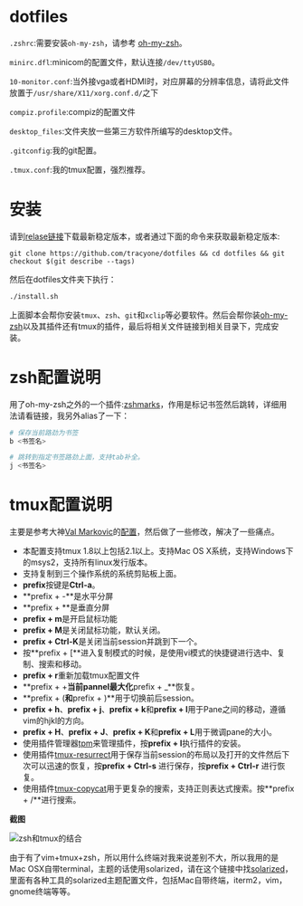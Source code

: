# dotfiles

`.zshrc`:需要安装`oh-my-zsh`，请参考 [oh-my-zsh](https://github.com/robbyrussell/oh-my-zsh)。

`minirc.dfl`:minicom的配置文件，默认连接`/dev/ttyUSB0`。

`10-monitor.conf`:当外接vga或者HDMI时，对应屏幕的分辨率信息，请将此文件放置于`/usr/share/X11/xorg.conf.d/`之下

`compiz.profile`:compiz的配置文件

`desktop_files`:文件夹放一些第三方软件所编写的desktop文件。

`.gitconfig`:我的git配置。

`.tmux.conf`:我的tmux配置，强烈推荐。


# 安装

请到[relase链接](https://github.com/tracyone/dotfiles/releases)下载最新稳定版本，或者通过下面的命令来获取最新稳定版本:

```
git clone https://github.com/tracyone/dotfiles && cd dotfiles && git checkout $(git describe --tags)
```

然后在dotfiles文件夹下执行：

```bash
./install.sh
```

上面脚本会帮你安装`tmux`、`zsh`、`git`和`xclip`等必要软件。然后会帮你装[oh-my-zsh](https://github.com/robbyrussell/oh-my-zsh)以及其插件还有tmux的插件，最后将相关文件链接到相关目录下，完成安装。


# zsh配置说明

用了oh-my-zsh之外的一个插件:[zshmarks](https://github.com/jocelynmallon/zshmarks)，作用是标记书签然后跳转，详细用法请看链接，我另外alias了一下：

```bash
# 保存当前路劲为书签
b <书签名>
```

```bash
# 跳转到指定书签路劲上面，支持tab补全。
j <书签名>
```

# tmux配置说明

主要是参考大神[Val Markovic](https://github.com/Valloric)的[配置](https://github.com/Valloric/dotfiles/blob/master/tmux/tmux-main.conf)，然后做了一些修改，解决了一些痛点。

* 本配置支持tmux 1.8以上包括2.1以上。支持Mac OS X系统，支持Windows下的msys2，支持所有linux发行版本。
* 支持复制到三个操作系统的系统剪贴板上面。
* **prefix**按键是**Ctrl-a**。
* **prefix +  -**是水平分屏
* **prefix +  \**是垂直分屏
* **prefix + m**是开启鼠标功能
* **prefix + M**是关闭鼠标功能，默认关闭。
* **prefix + Ctrl-K**是关闭当前session并跳到下一个。
* 按**prefix + [**进入复制模式的时候，是使用vi模式的快捷键进行选中、复制、搜索和移动。
* **prefix +  r**重新加载tmux配置文件
* **prefix +  +**当前pannel最大化**prefix +  _**恢复。
* **prefix + (**和**prefix + )**用于切换前后session。
* **prefix + h**、**prefix + j**、**prefix + k**和**prefix + l**用于Pane之间的移动，遵循vim的hjkl的方向。
* **prefix + H**、**prefix + J**、**prefix + K**和**prefix + L**用于微调pane的大小。
* 使用插件管理器[tpm](https://github.com/tmux-plugins/tpm)来管理插件，按**prefix + I**执行插件的安装。
* 使用插件[tmux-resurrect](https://github.com/tmux-plugins/tmux-resurrect)用于保存当前session的布局以及打开的文件然后下次可以迅速的恢复，按**prefix + Ctrl-s**  进行保存，按**prefix + Ctrl-r** 进行恢复。
* 使用插件[tmux-copycat](https://github.com/tmux-plugins/tmux-copycat)用于更复杂的搜索，支持正则表达式搜索。按**prefix + /**进行搜索。

**截图**

![zsh和tmux的结合](https://cloud.githubusercontent.com/assets/4246425/11912547/06507e76-a67c-11e5-9a46-946c1aa9b545.png)

由于有了vim+tmux+zsh，所以用什么终端对我来说差别不大，所以我用的是Mac OSX自带terminal，主题的话使用solarized，请在这个链接中找[solarized](https://github.com/altercation/solarized)，里面有各种工具的solarized主题配置文件，包括Mac自带终端，iterm2，vim，gnome终端等等。
